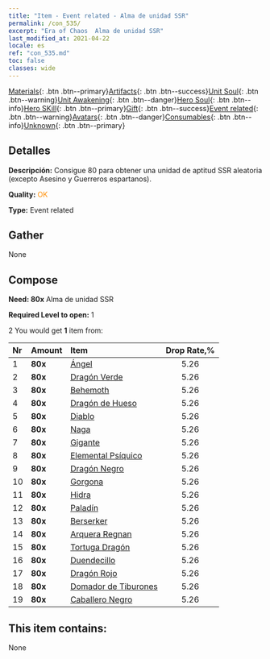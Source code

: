 ```yaml
---
title: "Item - Event related - Alma de unidad SSR"
permalink: /con_535/
excerpt: "Era of Chaos  Alma de unidad SSR"
last_modified_at: 2021-04-22
locale: es
ref: "con_535.md"
toc: false
classes: wide
---
```

 [Materials](/ItemsES/){: .btn .btn--primary}[Artifacts](/ItemsES/Artifacts/){: .btn .btn--success}[Unit Soul](/ItemsES/UnitSoul/){: .btn .btn--warning}[Unit Awakening](/ItemsES/UnitAwakening/){: .btn .btn--danger}[Hero Soul](/ItemsES/HeroSoul/){: .btn .btn--info}[Hero SKill](/ItemsES/HeroSkill/){: .btn .btn--primary}[Gift](/ItemsES/Gift/){: .btn .btn--success}[Event related](/ItemsES/Events/){: .btn .btn--warning}[Avatars](/ItemsES/Avatars/){: .btn .btn--danger}[Consumables](/ItemsES/Consumables/){: .btn .btn--info}[Unknown](/ItemsES/Unknown/){: .btn .btn--primary}

## Detalles
 **Descripción:** Consigue 80 para obtener una unidad de aptitud SSR aleatoria (excepto Asesino y Guerreros espartanos).

 **Quality:** <span style="color: #FF8C00">OK</span>

 **Type:** Event related

## Gather

  None

## Compose

 **Need: 80x** Alma de unidad SSR

 **Required Level to open:** 1

 2 You would get **1** item  from:

  | Nr | Amount |     Item    | Drop Rate,% |
  |:---|:-------|:------------|:---------:|
  | 1 |  **80x** | [Ángel](/es/Items/unt_196/) | 5.26 | 
  | 2 |  **80x** | [Dragón Verde](/es/Items/unt_205/) | 5.26 | 
  | 3 |  **80x** | [Behemoth](/es/Items/unt_223/) | 5.26 | 
  | 4 |  **80x** | [Dragón de Hueso](/es/Items/unt_214/) | 5.26 | 
  | 5 |  **80x** | [Diablo](/es/Items/unt_232/) | 5.26 | 
  | 6 |  **80x** | [Naga](/es/Items/unt_240/) | 5.26 | 
  | 7 |  **80x** | [Gigante](/es/Items/unt_241/) | 5.26 | 
  | 8 |  **80x** | [Elemental Psíquico](/es/Items/unt_267/) | 5.26 | 
  | 9 |  **80x** | [Dragón Negro](/es/Items/unt_250/) | 5.26 | 
  | 10 |  **80x** | [Gorgona](/es/Items/unt_257/) | 5.26 | 
  | 11 |  **80x** | [Hidra](/es/Items/unt_259/) | 5.26 | 
  | 12 |  **80x** | [Paladín](/es/Items/unt_197/) | 5.26 | 
  | 13 |  **80x** | [Berserker](/es/Items/unt_224/) | 5.26 | 
  | 14 |  **80x** | [Arquera Regnan](/es/Items/unt_274/) | 5.26 | 
  | 15 |  **80x** | [Tortuga Dragón](/es/Items/unt_278/) | 5.26 | 
  | 16 |  **80x** | [Duendecillo](/es/Items/unt_270/) | 5.26 | 
  | 17 |  **80x** | [Dragón Rojo](/es/Items/unt_251/) | 5.26 | 
  | 18 |  **80x** | [Domador de Tiburones](/es/Items/unt_281/) | 5.26 | 
  | 19 |  **80x** | [Caballero Negro](/es/Items/unt_213/) | 5.26 | 


## This item contains:

  None

